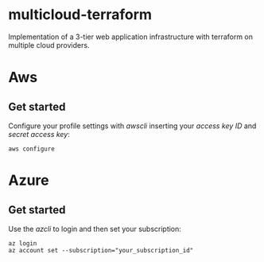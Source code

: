 # multicloud-terraform
Implementation of a 3-tier web application infrastructure with terraform on multiple cloud providers.
# Aws
## Get started
Configure your profile settings with _awscli_ inserting your _access key ID_ and _secret access key_:
```
aws configure
```
# Azure
## Get started
Use the _azcli_ to login and then set your subscription:
```
az login
az account set --subscription="your_subscription_id"
```
